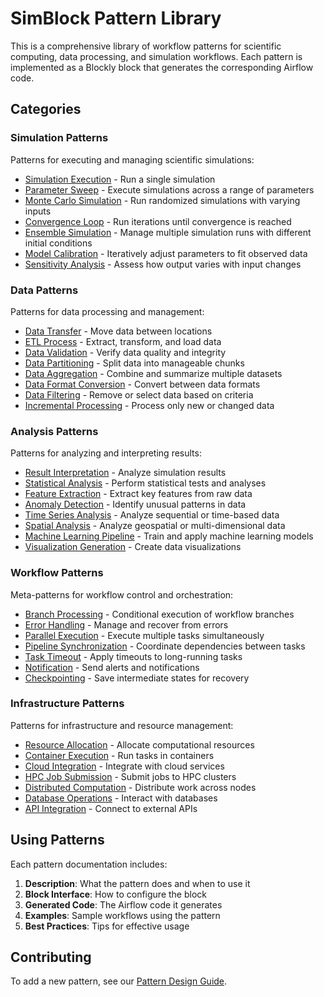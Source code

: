 # SimBlock Pattern Library

This is a comprehensive library of workflow patterns for scientific computing, data processing, and simulation workflows. Each pattern is implemented as a Blockly block that generates the corresponding Airflow code.

## Categories

### Simulation Patterns
Patterns for executing and managing scientific simulations:

- [Simulation Execution](simulation/simulation_execution.md) - Run a single simulation
- [Parameter Sweep](simulation/parameter_sweep.md) - Execute simulations across a range of parameters
- [Monte Carlo Simulation](simulation/monte_carlo.md) - Run randomized simulations with varying inputs
- [Convergence Loop](simulation/convergence_loop.md) - Run iterations until convergence is reached
- [Ensemble Simulation](simulation/ensemble.md) - Manage multiple simulation runs with different initial conditions
- [Model Calibration](simulation/model_calibration.md) - Iteratively adjust parameters to fit observed data
- [Sensitivity Analysis](simulation/sensitivity_analysis.md) - Assess how output varies with input changes

### Data Patterns
Patterns for data processing and management:

- [Data Transfer](data/data_transfer.md) - Move data between locations
- [ETL Process](data/etl_process.md) - Extract, transform, and load data
- [Data Validation](data/data_validation.md) - Verify data quality and integrity
- [Data Partitioning](data/data_partitioning.md) - Split data into manageable chunks
- [Data Aggregation](data/data_aggregation.md) - Combine and summarize multiple datasets
- [Data Format Conversion](data/format_conversion.md) - Convert between data formats
- [Data Filtering](data/data_filtering.md) - Remove or select data based on criteria
- [Incremental Processing](data/incremental_processing.md) - Process only new or changed data

### Analysis Patterns
Patterns for analyzing and interpreting results:

- [Result Interpretation](analysis/result_interpretation.md) - Analyze simulation results
- [Statistical Analysis](analysis/statistical_analysis.md) - Perform statistical tests and analyses
- [Feature Extraction](analysis/feature_extraction.md) - Extract key features from raw data
- [Anomaly Detection](analysis/anomaly_detection.md) - Identify unusual patterns in data
- [Time Series Analysis](analysis/time_series.md) - Analyze sequential or time-based data
- [Spatial Analysis](analysis/spatial_analysis.md) - Analyze geospatial or multi-dimensional data
- [Machine Learning Pipeline](analysis/ml_pipeline.md) - Train and apply machine learning models
- [Visualization Generation](analysis/visualization.md) - Create data visualizations

### Workflow Patterns
Meta-patterns for workflow control and orchestration:

- [Branch Processing](workflow/branch_processing.md) - Conditional execution of workflow branches
- [Error Handling](workflow/error_handling.md) - Manage and recover from errors
- [Parallel Execution](workflow/parallel_execution.md) - Execute multiple tasks simultaneously  
- [Pipeline Synchronization](workflow/synchronization.md) - Coordinate dependencies between tasks
- [Task Timeout](workflow/task_timeout.md) - Apply timeouts to long-running tasks
- [Notification](workflow/notification.md) - Send alerts and notifications
- [Checkpointing](workflow/checkpointing.md) - Save intermediate states for recovery

### Infrastructure Patterns
Patterns for infrastructure and resource management:

- [Resource Allocation](infrastructure/resource_allocation.md) - Allocate computational resources
- [Container Execution](infrastructure/container_execution.md) - Run tasks in containers
- [Cloud Integration](infrastructure/cloud_integration.md) - Integrate with cloud services
- [HPC Job Submission](infrastructure/hpc_job.md) - Submit jobs to HPC clusters
- [Distributed Computation](infrastructure/distributed_computation.md) - Distribute work across nodes
- [Database Operations](infrastructure/database_operations.md) - Interact with databases
- [API Integration](infrastructure/api_integration.md) - Connect to external APIs

## Using Patterns

Each pattern documentation includes:

1. **Description**: What the pattern does and when to use it
2. **Block Interface**: How to configure the block
3. **Generated Code**: The Airflow code it generates
4. **Examples**: Sample workflows using the pattern
5. **Best Practices**: Tips for effective usage

## Contributing

To add a new pattern, see our [Pattern Design Guide](../docs/patterns/pattern_design_guide.md).